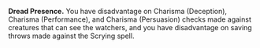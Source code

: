 **Dread Presence.** You have disadvantage on Charisma (Deception), Charisma (Performance), and Charisma (Persuasion) checks made against creatures that can see the watchers, and you have disadvantage on saving throws made against the Scrying spell.